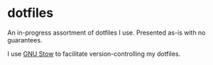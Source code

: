 # dotfiles

An in-progress assortment of dotfiles I use. Presented as-is with no guarantees.

I use [GNU Stow](https://www.gnu.org/software/stow/) to facilitate version-controlling my dotfiles.